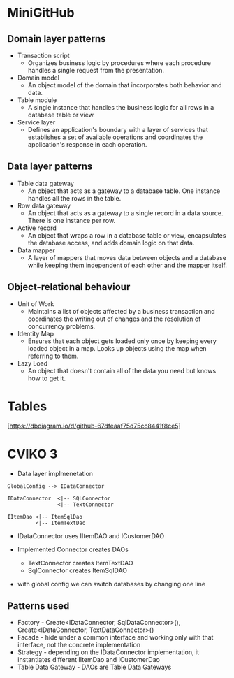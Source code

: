 # MiniGitHub

## Domain layer patterns

- Transaction script
    - Organizes business logic by procedures where each procedure handles a single request from the presentation.
- Domain model
    - An object model of the domain that incorporates both behavior and data.
- Table module
    - A single instance that handles the business logic for all rows in a database table or view.
- Service layer
    - Defines an application's boundary with a layer of services that establishes a set of 
    available operations and coordinates the application's response in each operation.

## Data layer patterns

- Table data gateway
    - An object that acts as a gateway to a database table. One instance handles all the rows in the table.
- Row data gateway
    - An object that acts as a gateway to a single record in a data source. There is one instance per row.
- Active record
    - An object that wraps a row in a database table or view, encapsulates the database access, and adds domain logic on that data.
- Data mapper
    - A layer of mappers that moves data between objects and a database while keeping them independent of each other and the mapper itself.

## Object-relational behaviour

- Unit of Work
    - Maintains a list of objects affected by a business transaction and coordinates 
    the writing out of changes and the resolution of concurrency problems.
- Identity Map
    - Ensures that each object gets loaded only once by keeping every loaded object 
    in a map. Looks up objects using the map when referring to them.
- Lazy Load
    - An object that doesn't contain all of the data you need but knows how to get it.

<!-- - DAO 
    - uses EntityRow, provides CRUD upon DB, on single tables
    - GetById(userId)
- Mapper 
    - converts EntityRow to Entity
    - Map(UserRow) -> User
- Repository 
    - uses EntityRows, uses Entities, converts row to entities, gets rows by using DAO, works on more tables, orchestrates working with multiple DAOs and Mappers
    - CommentRepo.GetByUser(userId)
    - CommentRepo.GetByIssue(issueId)
- Service 
    - uses Repositories, complex business logic
    - CommectService.Remove(commentId)
    - CommectService.GetByIssueAndUser(issueId, userId)


- Presentation
    - WebUI - MVC
    - Desktop - Avalonia
- Domain 
    - patterns: 
        - Transaction Script 
        - Domain Model 
            - Objects have business logic in them, 
            - DOESN'T have data logic inside it -> that would be an active-record/row-data-gateway
        - Table Module (DONT USE, too much smell) 
- DataAccess - Microsoft.Data.SqlClient
    - Data Mapper 
        - pass the whole domain model - let the mapper do the work
    - Table Data Gateway 
        - pass parameters one by one <- coupled to the database schema
    (these are very similar, the difference is in where the delegation of parameter passing is done)
Database - local sqlite3 database
    - no need to complicate things -->

# Tables

[https://dbdiagram.io/d/github-67dfeaaf75d75cc8441f8ce5]

# CVIKO 3
- Data layer implmenetation

```
GlobalConfig --> IDataConnector

IDataConnector  <|-- SQLConnector
                <|-- TextConnector

IItemDao <|-- ItemSqlDao
         <|-- ItemTextDao
```

- IDataConnector uses IItemDAO and ICustomerDAO

- Implemented Connector creates DAOs
    - TextConnector creates ItemTextDAO
    - SqlConnector creates ItemSqlDAO

- with global config we can switch databases by changing one line

## Patterns used 

- Factory - Create<IDataConnector, SqlDataConnector>(), Create<IDataConnector, TextDataConnector>()
- Facade - hide under a common interface and working only with that interface, not the concrete implementation
- Strategy - depending on the IDataConnector implementation, it instantiates different IItemDao and ICustomerDao
- Table Data Gateway - DAOs are Table Data Gateways 

